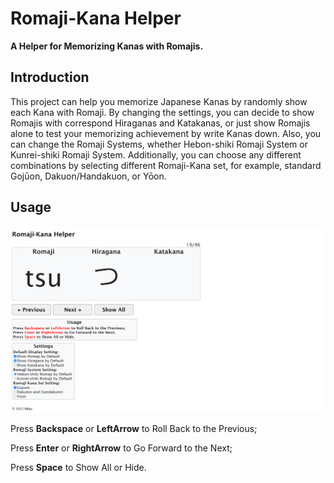# Romaji-Kana Helper
**A Helper for Memorizing Kanas with Romajis.**

## Introduction

This project can help you memorize Japanese Kanas by randomly show each Kana with Romaji. By changing the settings, you can decide to show Romajis with correspond Hiraganas and Katakanas, or just show Romajis alone to test your memorizing achievement by write Kanas down. Also, you can change the Romaji Systems, whether Hebon-shiki Romaji System or Kunrei-shiki Romaji System. Additionally, you can choose any different combinations by selecting different Romaji-Kana set, for example, standard Gojūon, Dakuon/Handakuon, or Yōon.

## Usage

![interface](./images/interface.png)

Press **Backspace** or **LeftArrow** to Roll Back to the Previous;

Press **Enter** or **RightArrow** to Go Forward to the Next;

Press **Space** to Show All or Hide.

